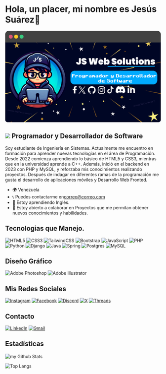 # Hola, un placer, mi nombre es Jesús Suárez👋

<!--
**JSuarez03/JSuarez03** is a ✨ _special_ ✨ repository because its `README.md` (this file) appears on your GitHub profile.

Here are some ideas to get you started:

- 🔭 I’m currently working on ...
- 🌱 I’m currently learning ...
- 👯 I’m looking to collaborate on ...
- 🤔 I’m looking for help with ...
- 💬 Ask me about ...
- 📫 How to reach me: ...
- 😄 Pronouns: ...
- ⚡ Fun fact: ...

https://raw.githubusercontent.com/danielcranney/readme-generator/main/public/icons/skills/tailwindcss-colored.svg

-->



![Fondo Principal de Github](fondo.png)

## <img src="https://i.giphy.com/media/v1.Y2lkPTc5MGI3NjExcHducWd3OGM4YXd2cXllZnc1ejZrdGNwN3R0aDJ1cmVhZWdjOW42aCZlcD12MV9pbnRlcm5hbF9naWZfYnlfaWQmY3Q9cw/NeINOsLLPNP6U/giphy.gif" width="50"/>  Programador y Desarrollador de Software




Soy estudiante de Ingeniería en Sistemas.
Actualmente me encuentro en formación para aprender nuevas tecnologías en el área de Programación. Desde 2022 comienza aprendiendo lo básico de HTML5 y CSS3, mientras que en la universidad aprende a C++. Además, inició en el backend en 2023 con PHP y MySQL, y reforzaba mis conocimientos realizando proyectos. Después de indagar en diferentes ramas de la programación me gusta el desarrollo de aplicaciones móviles y Desarrollo Web Fronted.

* 🌍 Venezuela
* 📞 Puedes contactarme en[correo@correo.com](mailto:correo@correo.com)[](mailto:correo@correo.com)
* 🧠 Estoy aprendiendo Inglés.
* 🤝 Estoy abierto a colaborar en Proyectos que me permitan obtener nuevos conocimientos y habilidades.

## Tecnologias que Manejo.
![HTML5](https://img.shields.io/badge/html5-%23E34F26.svg?style=for-the-badge&logo=html5&logoColor=white) ![CSS3](https://img.shields.io/badge/css3-663399.svg?style=for-the-badge&logo=css&logoColor=white) ![TailwindCSS](https://img.shields.io/badge/Tailwindcss-00bbb2.svg?style=for-the-badge&logo=tailwindcss&logoColor=white) ![Bootstrap](https://img.shields.io/badge/Bootstrap-330F63.svg?style=for-the-badge&logo=bootstrap&logoColor=white) ![JavaScript](https://img.shields.io/badge/javascript-ffff00.svg?style=for-the-badge&logo=javascript&logoColor=black) ![PHP](https://img.shields.io/badge/php-%23777BB4.svg?style=for-the-badge&logo=php&logoColor=white) ![Python](https://img.shields.io/badge/python-3670A0?style=for-the-badge&logo=python&logoColor=ffdd54) ![Django](https://img.shields.io/badge/django-%23092E20.svg?style=for-the-badge&logo=django&logoColor=white) ![Java](https://img.shields.io/badge/java-b30b0b.svg?style=for-the-badge&logo=openjdk&logoColor=white) ![Spring](https://img.shields.io/badge/spring-%236DB33F.svg?style=for-the-badge&logo=spring&logoColor=white) ![Postgres](https://img.shields.io/badge/postgresql-%23316192.svg?style=for-the-badge&logo=postgresql&logoColor=white) ![MySQL](https://img.shields.io/badge/mysql-4479A1.svg?style=for-the-badge&logo=mysql&logoColor=white)

## Diseño Gráfico
![Adobe Photoshop](https://img.shields.io/badge/adobe%20photoshop-%2331A8FF.svg?style=for-the-badge&logo=adobe%20photoshop&logoColor=white) ![Adobe Illustrator](https://img.shields.io/badge/adobe%20illustrator-%23FF9A00.svg?style=for-the-badge&logo=adobe%20illustrator&logoColor=white)

## Mis Redes Sociales
 [![Instagram](https://img.shields.io/badge/Instagram-%23E4405F.svg?style=for-the-badge&logo=Instagram&logoColor=white)](https://www.instagram.com/jesusenrique378/) [![Facebook](https://img.shields.io/badge/Facebook-2101d6.svg?style=for-the-badge&logo=Facebook&logoColor=white)](https://www.facebook.com/jesusenrique.suarezaguirre.7) [![Discord](https://img.shields.io/badge/Discord-%235865F2.svg?style=for-the-badge&logo=discord&logoColor=white)](https://discord.com/users/jesusenrique0012) [![X](https://img.shields.io/badge/Twitter-%23000000.svg?style=for-the-badge&logo=X&logoColor=white)](https://www.x.com/jesusenrique378) [![Threads](https://img.shields.io/badge/Threads-%23000000.svg?style=for-the-badge&logo=Threads&logoColor=white)](https://www.threads.net/@jesusenrique378)

## Contacto
[![LinkedIn](https://img.shields.io/badge/LinkedIn-2932E1.svg?style=for-the-badge&logo=LinkedIn&logoColor=white)](https://www.linkedin.com/in/jesus-suarez-88788b1a0) [![Gmail](https://img.shields.io/badge/Gmail-941a04.svg?style=for-the-badge&logo=gmail&logoColor=white)](https://www.linkedin.com/in/jesus-suarez-88788b1a0) 



## Estadísticas

<img align="center" src="https://github-readme-stats.vercel.app/api?username=JSuarez03&include_all_commits=true&count_private=true&show_icons=true&line_height=20&theme=aura" alt="my Github Stats"/>

![Top Langs](https://github-readme-stats.vercel.app/api/top-langs/?username=JSuarez03&layout=compact&theme=dark)




